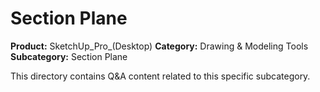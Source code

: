 # Section Plane

**Product:** SketchUp_Pro_(Desktop)
**Category:** Drawing & Modeling Tools
**Subcategory:** Section Plane

This directory contains Q&A content related to this specific subcategory.
